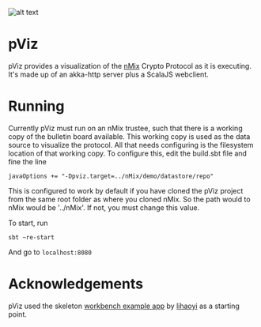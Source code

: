![alt text](http://davidruescas.com/wp-content/uploads/2017/05/Untitled.png)

# pViz

pViz provides a visualization of the [nMix](https://github.com/nVotesOrg/nMix) Crypto Protocol as it is executing. It's made up of an akka-http server plus a ScalaJS webclient.

# Running

Currently pViz must run on an nMix trustee, such that there is a working copy of the bulletin board available. This working copy is used as the data source to visualize the protocol. All that needs configuring is the filesystem location of that working copy. To configure this, edit the build.sbt file and fine the line

```
javaOptions += "-Dpviz.target=../nMix/demo/datastore/repo"
```

This is configured to work by default if you have cloned the pViz project from the same root folder as where you cloned nMix. So the path would to nMix would be '../nMix'. If not, you must change this value.

To start, run

```
sbt ~re-start
```

And go to `localhost:8080`

# Acknowledgements

pViz used the skeleton [workbench example app](https://github.com/lihaoyi/workbench-example-app) by [lihaoyi](https://github.com/lihaoyi/) as a starting point.
